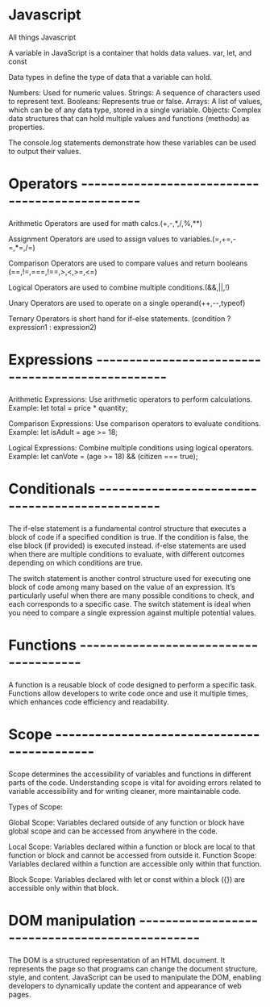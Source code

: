 # Javascript

All things Javascript

A variable in JavaScript is a container that holds data values. var, let, and const

Data types in define the type of data that a variable can hold.

Numbers: Used for numeric values.
Strings: A sequence of characters used to represent text.
Booleans: Represents true or false.
Arrays: A list of values, which can be of any data type, stored in a single variable.
Objects: Complex data structures that can hold multiple values and functions (methods) as properties.

The console.log statements demonstrate how these variables can be used to output their values.

# Operators -----------------------------------------------

Arithmetic Operators are used for math calcs.(+,-,*,/,%,**)

Assignment Operators are used to assign values to variables.(=,+=,-=,*=,/=)

Comparison Operators are used to compare values and return booleans (==,!=,===,!==,>,<,>=,<=)

Logical Operators are used to combine multiple conditions.(&&,||,!)

Unary Operators are used to operate on a single operand(++,--,typeof)

Ternary Operators is short hand for if-else statements.
(condition ? expression1 : expression2)

# Expressions -------------------------------------------------

Arithmetic Expressions: Use arithmetic operators to perform calculations.
Example: let total = price * quantity;

Comparison Expressions: Use comparison operators to evaluate conditions.
Example: let isAdult = age >= 18;

Logical Expressions: Combine multiple conditions using logical operators.
Example: let canVote = (age >= 18) && (citizen === true);

# Conditionals -----------------------------------------------

The if-else statement is a fundamental control structure that executes a block of code if a specified condition is true. If the condition is false, the else block (if provided) is executed instead. if-else statements are used when there are multiple conditions to evaluate, with different outcomes depending on which conditions are true.

The switch statement is another control structure used for executing one block of code among many based on the value of an expression. It’s particularly useful when there are many possible conditions to check, and each corresponds to a specific case. The switch statement is ideal when you need to compare a single expression against multiple potential values.

# Functions --------------------------------------

A function is a reusable block of code designed to perform a specific task. Functions allow developers to write code once and use it multiple times, which enhances code efficiency and readability.

# Scope --------------------------------------------

Scope determines the accessibility of variables and functions in different parts of the code. Understanding scope is vital for avoiding errors related to variable accessibility and for writing cleaner, more maintainable code.

Types of Scope:

Global Scope: Variables declared outside of any function or block have global scope and can be accessed from anywhere in the code.

Local Scope: Variables declared within a function or block are local to that function or block and cannot be accessed from outside it.
Function Scope: Variables declared within a function are accessible only within that function.

Block Scope: Variables declared with let or const within a block ({}) are accessible only within that block.


# DOM manipulation -----------------------------------------------

The DOM is a structured representation of an HTML document. It represents the page so that programs can change the document structure, style, and content. JavaScript can be used to manipulate the DOM, enabling developers to dynamically update the content and appearance of web pages.
